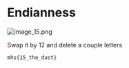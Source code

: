 # Endianness

![image_15.png](image_15.png)

Swap it by 12 and delete a couple letters

```
mhs{15_the_dust}
```